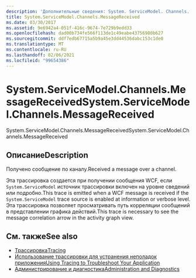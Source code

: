 ```yaml
---
description: 'Дополнительные сведения: System. ServiceModel. Channels. MessageReceived'
title: System.ServiceModel.Channels.MessageReceived
ms.date: 03/30/2017
ms.assetid: 9e6942a4-051f-416c-9674-7e729b9edd33
ms.openlocfilehash: dad00b734fe566f113de1c49eabe43756980b627
ms.sourcegitcommit: ddf7edb67715a5b9a45e3dd44536dabc153c1de0
ms.translationtype: MT
ms.contentlocale: ru-RU
ms.lasthandoff: 02/06/2021
ms.locfileid: "99654386"
---
```

# <a name="systemservicemodelchannelsmessagereceived"></a><span data-ttu-id="f7227-103">System.ServiceModel.Channels.MessageReceived</span><span class="sxs-lookup"><span data-stu-id="f7227-103">System.ServiceModel.Channels.MessageReceived</span></span>

<span data-ttu-id="f7227-104">System.ServiceModel.Channels.MessageReceived</span><span class="sxs-lookup"><span data-stu-id="f7227-104">System.ServiceModel.Channels.MessageReceived</span></span>  
  
## <a name="description"></a><span data-ttu-id="f7227-105">Описание</span><span class="sxs-lookup"><span data-stu-id="f7227-105">Description</span></span>  

 <span data-ttu-id="f7227-106">Получено сообщение по каналу.</span><span class="sxs-lookup"><span data-stu-id="f7227-106">Received a message over a channel.</span></span>  
  
 <span data-ttu-id="f7227-107">Эта трассировка создается при получении сообщения WCF, если `System.ServiceModel` источник трассировки включен на уровне сведений или подробно.</span><span class="sxs-lookup"><span data-stu-id="f7227-107">This trace is emitted when a WCF message is received if the `System.ServiceModel` trace source is enabled at information or verbose level.</span></span> <span data-ttu-id="f7227-108">Эта трассировка позволяет просматривать путь корреляции сообщений в представлении графика действий.</span><span class="sxs-lookup"><span data-stu-id="f7227-108">This trace is necessary to see the message correlation arrow in the activity graph view.</span></span>  
  
## <a name="see-also"></a><span data-ttu-id="f7227-109">См. также</span><span class="sxs-lookup"><span data-stu-id="f7227-109">See also</span></span>

- [<span data-ttu-id="f7227-110">Трассировка</span><span class="sxs-lookup"><span data-stu-id="f7227-110">Tracing</span></span>](index.md)
- [<span data-ttu-id="f7227-111">Использование трассировки для устранения неполадок приложения</span><span class="sxs-lookup"><span data-stu-id="f7227-111">Using Tracing to Troubleshoot Your Application</span></span>](using-tracing-to-troubleshoot-your-application.md)
- [<span data-ttu-id="f7227-112">Администрирование и диагностика</span><span class="sxs-lookup"><span data-stu-id="f7227-112">Administration and Diagnostics</span></span>](../index.md)
